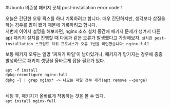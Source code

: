 #Ubuntu 의존성 패키지 문제 post-installation error code 1

오늘은 간단한 오류 픽스를 하나 기록하려고 합니다. 매우 간단하지만, 생각보다 삽질을 하는 경우를 많이 봤기 때문에 기록하려고 합니다.
<br>
저번에 이어서 설명을 해보자면, nginx 소스 설치 중간에 패키지 문제가 생겨서 다른 apt 패키지 설치를 진행할 때 다음과 같은 오류가 발생했다고 가정해보자.
`설치한 post-installation 스크립트 하위 프로세스가 오류 1번을 리턴했습니다:`
`nginx-full`<br>

보통 패키지 오류는 일명 '찌꺼기 파일'이 남아있거나, 패키지가 망가지는 경우에 종종 발생하므로 패키지 셋팅을 올바르게 잡을 필요가 있다.

`apt -f install`<br>
`dpkg-reconfigure nginx-full`<br>
`dpkg -l | grep nginx* -> 나오는 파일 전부 제거(apt remove --purge)`<br>

<br>세팅 후, 패키지가 올바르게 작동하는 것을 볼 수 있다.<br>
`apt install nginx-full`